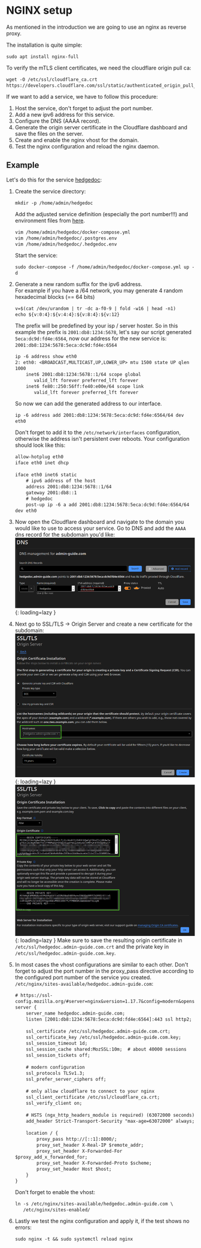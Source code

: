 # NGINX setup

As mentioned in the introduction we are going to use an nginx as reverse proxy.

The installation is quite simple:
```shell
sudo apt install nginx-full
```

To verify the mTLS client certificates, we need the cloudflare origin pull ca:
```shell
wget -O /etc/ssl/cloudflare_ca.crt https://developers.cloudflare.com/ssl/static/authenticated_origin_pull_ca.pem
```

If we want to add a service, we have to follow this procedure:

1. Host the service, don't forget to adjust the port number.
2. Add a new ipv6 address for this service.
3. Configure the DNS (AAAA record).
4. Generate the origin server certificate in the Cloudflare dashboard and save the files on the server.
5. Create and enable the nginx vhost for the domain.
6. Test the nginx configuration and reload the nginx daemon.

## Example

Let's do this for the service [hedgedoc](services/hedgedoc.md):

1. Create the service directory:
   ```shell
   mkdir -p /home/admin/hedgedoc
   ```
   Add the adjusted service definition (especially the port number!!!) and environment files from [here](services/hedgedoc.md).
   ```shell
   vim /home/admin/hedgedoc/docker-compose.yml
   vim /home/admin/hedgedoc/.postgres.env
   vim /home/admin/hedgedoc/.hedgedoc.env
   ```
   Start the service:
   ```shell
   sudo docker-compose -f /home/admin/hedgedoc/docker-compose.yml up -d
   ```

2. Generate a new random suffix for the ipv6 address.  
   For example if you have a /64 network, you may generate 4 random hexadecimal blocks (== 64 bits)
   ```shell
   v=$(cat /dev/urandom | tr -dc a-f0-9 | fold -w16 | head -n1)
   echo ${v:0:4}:${v:4:4}:${v:8:4}:${v:12}
   ```
   The prefix will be predefined by your isp / server hoster.
   So in this example the prefix is `2001:db8:1234:5678`, let's say our script generated `5eca:dc9d:fd4e:6564`,
   now our address for the new service is: `2001:db8:1234:5678:5eca:dc9d:fd4e:6564`
   ```shell
   ip -6 address show eth0
   2: eth0: <BROADCAST,MULTICAST,UP,LOWER_UP> mtu 1500 state UP qlen 1000
       inet6 2001:db8:1234:5678::1/64 scope global 
          valid_lft forever preferred_lft forever
       inet6 fe80::250:56ff:fe40:e00e/64 scope link 
          valid_lft forever preferred_lft forever
   ```
   So now we can add the generated address to our interface. 
   ```
   ip -6 address add 2001:db8:1234:5678:5eca:dc9d:fd4e:6564/64 dev eth0
   ```
   Don't forget to add it to the `/etc/network/interfaces` configuration,
   otherwise the address isn't persistent over reboots. Your configuration should look like this:
   ```shell
   allow-hotplug eth0
   iface eth0 inet dhcp
    
   iface eth0 inet6 static
       # ipv6 address of the host
       address 2001:db8:1234:5678::1/64
       gateway 2001:db8::1
       # hedgedoc
       post-up ip -6 a add 2001:db8:1234:5678:5eca:dc9d:fd4e:6564/64 dev eth0
   ```
   
3. Now open the Cloudflare dashboard and navigate to the domain you would like to use to access your service.
   Go to DNS and add the `AAAA` dns record for the subdomain you'd like:
   ![Image of dns record creation](img/nginx/create_dns_record.png){: loading=lazy }
   
4. Next go to SSL/TLS -> Origin Server and create a new certificate for the subdomain:
   ![Image of certificate creation](img/nginx/create_certificate.png){: loading=lazy }
   ![Image 2 of certificate creation](img/nginx/create_certificate2.png){: loading=lazy }
   Make sure to save the resulting origin certificate in `/etc/ssl/hedgedoc.admin-guide.com.crt` 
   and the private key in `/etc/ssl/hedgedoc.admin-guide.com.key`.

5. In most cases the vhost configurations are similar to each other. 
   Don't forget to adjust the port number in the proxy_pass directive according
   to the configured port number of the service you created.    
   `/etc/nginx/sites-available/hedgedoc.admin-guide.com`:
   ```nginx
   # https://ssl-config.mozilla.org/#server=nginx&version=1.17.7&config=modern&openssl=1.1.1d&guideline=5.6
   server {
       server_name hedgedoc.admin-guide.com;
       listen [2001:db8:1234:5678:5eca:dc9d:fd4e:6564]:443 ssl http2;
   
       ssl_certificate /etc/ssl/hedgedoc.admin-guide.com.crt;
       ssl_certificate_key /etc/ssl/hedgedoc.admin-guide.com.key;
       ssl_session_timeout 1d;
       ssl_session_cache shared:MozSSL:10m;  # about 40000 sessions
       ssl_session_tickets off;
   
       # modern configuration
       ssl_protocols TLSv1.3;
       ssl_prefer_server_ciphers off;
   
       # only allow cloudflare to connect to your nginx
       ssl_client_certificate /etc/ssl/cloudflare_ca.crt;
       ssl_verify_client on;
   
       # HSTS (ngx_http_headers_module is required) (63072000 seconds)
       add_header Strict-Transport-Security "max-age=63072000" always;
   
       location / {
           proxy_pass http://[::1]:8000/;
           proxy_set_header X-Real-IP $remote_addr;
           proxy_set_header X-Forwarded-For $proxy_add_x_forwarded_for;
           proxy_set_header X-Forwarded-Proto $scheme;
           proxy_set_header Host $host;
       }
   }
   ```
   Don't forget to enable the vhost:
   ```shell
   ln -s /etc/nginx/sites-available/hedgedoc.admin-guide.com \
      /etc/nginx/sites-enabled/
   ```

7. Lastly we test the nginx configuration and apply it, if the test shows no errors:
   ```shell
   sudo nginx -t && sudo systemctl reload nginx
   ```
